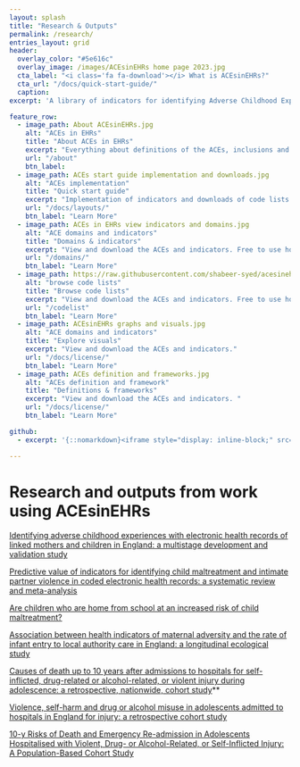 ```yaml
---
layout: splash
title: "Research & Outputs"
permalink: /research/
entries_layout: grid
header:
  overlay_color: "#5e616c"
  overlay_image: /images/ACEsinEHRs home page 2023.jpg
  cta_label: "<i class='fa fa-download'></i> What is ACEsinEHRs?"
  cta_url: "/docs/quick-start-guide/"
  caption:
excerpt: 'A library of indicators for identifying Adverse Childhood Experiences (ACEs) in Electronic Health Records (EHRs) <br /> <small><a href="https://www.thelancet.com/journals/lanpub/article/PIIS2468-2667(23)00119-6/fulltext">New study out in Lancet Public Health!</a></small><br /><br /> {::nomarkdown}<iframe style="display: inline-block;" src=" " frameborder="0" scrolling="0" width="160px" height="30px"></iframe> <iframe style="display: inline-block;" src="" frameborder="0" scrolling="0" width="158px" height="30px"></iframe>{:/nomarkdown}'

feature_row:
  - image_path: About ACEsinEHRs.jpg
    alt: "ACEs in EHRs"
    title: "About ACEs in EHRs"
    excerpt: "Everything about definitions of the ACEs, inclusions and exclusion criteria of indicators"
    url: "/about"
    btn_label: 
  - image_path: ACEs start guide implementation and downloads.jpg
    alt: "ACEs implementation"
    title: "Quick start guide"
    excerpt: "Implementation of indicators and downloads of code lists with helpers to augment your use."
    url: "/docs/layouts/"
    btn_label: "Learn More"
  - image_path: ACEs in EHRs view indicators and domains.jpg
    alt: "ACE domains and indicators"
    title: "Domains & indicators"
    excerpt: "View and download the ACEs and indicators. Free to use however you want under license."
    url: "/domains/"
    btn_label: "Learn More"
  - image_path: https://raw.githubusercontent.com/shabeer-syed/acesinehrs/master/images/ACEs%20browse%20code%20lists.jpg
    alt: "browse code lists"
    title: "Browse code lists"
    excerpt: "View and download the ACEs and indicators. Free to use however you want under license."
    url: "/codelist"
    btn_label: "Learn More"
  - image_path: ACEsinEHRs graphs and visuals.jpg
    alt: "ACE domains and indicators"
    title: "Explore visuals"
    excerpt: "View and download the ACEs and indicators."
    url: "/docs/license/"
    btn_label: "Learn More"
  - image_path: ACEs definition and frameworks.jpg
    alt: "ACEs definition and framework"
    title: "Definitions & frameworks"
    excerpt: "View and download the ACEs and indicators. "
    url: "/docs/license/"
    btn_label: "Learn More"

github:
  - excerpt: '{::nomarkdown}<iframe style="display: inline-block;" src="https://ghbtns.com/github-btn.html?user=mmistakes&repo=minimal-mistakes&type=star&count=true&size=large" frameborder="0" scrolling="0" width="160px" height="30px"></iframe> <iframe style="display: inline-block;" src="https://ghbtns.com/github-btn.html?user=mmistakes&repo=minimal-mistakes&type=fork&count=true&size=large" frameborder="0" scrolling="0" width="158px" height="30px"></iframe>{:/nomarkdown}'

---
```


# Research and outputs from work using ACEsinEHRs

[Identifying adverse childhood experiences with electronic health records of linked mothers and children in England: a multistage development and validation study](https://doi.org/10.1016/S2589-7500(22)00061-9)

<script type="text/javascript" src="https://d1bxh8uas1mnw7.cloudfront.net/assets/embed.js"></script><div class="altmetric-embed" data-badge-type="donut" data-altmetric-id="128460919"></div>


[Predictive value of indicators for identifying child maltreatment and intimate partner violence in coded electronic health records: a systematic review and meta-analysis](http://dx.doi.org/10.1136/archdischild-2020-319027)

<script type="text/javascript" src="https://d1bxh8uas1mnw7.cloudfront.net/assets/embed.js"></script><div class="altmetric-embed" data-badge-type="donut" data-altmetric-id="88250923"></div>

[Are children who are home from school at an increased risk of child maltreatment?](https://doi.org/10.1093/pubmed/fdaa115)

<script type="text/javascript" src="https://d1bxh8uas1mnw7.cloudfront.net/assets/embed.js"></script><div class="altmetric-embed" data-badge-type="donut" data-altmetric-id="86946201"></div>

[Association between health indicators of maternal adversity and the rate of infant entry to local authority care in England: a longitudinal ecological study](http://dx.doi.org/10.1136/bmjopen-2019-036564)

<script type="text/javascript" src="https://d1bxh8uas1mnw7.cloudfront.net/assets/embed.js"></script><div class="altmetric-embed" data-badge-type="donut" data-altmetric-id="88240312"></div>

[Causes of death up to 10 years after admissions to hospitals for self-inflicted, drug-related or alcohol-related, or violent injury during adolescence: a retrospective, nationwide, cohort study](https://www.thelancet.com/journals/lancet/article/PIIS0140-6736(17)31045-0/fulltext)**

<script type="text/javascript" src="https://d1bxh8uas1mnw7.cloudfront.net/assets/embed.js"></script><div class="altmetric-embed" data-badge-type="donut" data-altmetric-id="20533675"></div>

[Violence, self-harm and drug or alcohol misuse in adolescents admitted to hospitals in England for injury: a retrospective cohort study](https://bmjopen.bmj.com/content/5/2/e006079)

<script type="text/javascript" src="https://d1bxh8uas1mnw7.cloudfront.net/assets/embed.js"></script><div class="altmetric-embed" data-badge-type="donut" data-altmetric-id="3443408"></div>

[10-y Risks of Death and Emergency Re-admission in Adolescents Hospitalised with Violent, Drug- or Alcohol-Related, or Self-Inflicted Injury: A Population-Based Cohort Study](https://journals.plos.org/plosmedicine/article?id=10.1371/journal.pmed.1001931)

<script type="text/javascript" src="https://d1bxh8uas1mnw7.cloudfront.net/assets/embed.js"></script><div class="altmetric-embed" data-badge-type="donut" data-altmetric-id="4934607"></div>
